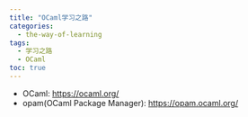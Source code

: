 ```yaml
---
title: "OCaml学习之路"
categories:
  - the-way-of-learning
tags:
  - 学习之路
  - OCaml
toc: true
---
```


* OCaml: <https://ocaml.org/>
* opam(OCaml Package Manager): <https://opam.ocaml.org/>